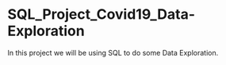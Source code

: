 # SQL_Project_Covid19_Data-Exploration
 In this project we will be using SQL to do some Data Exploration. 
